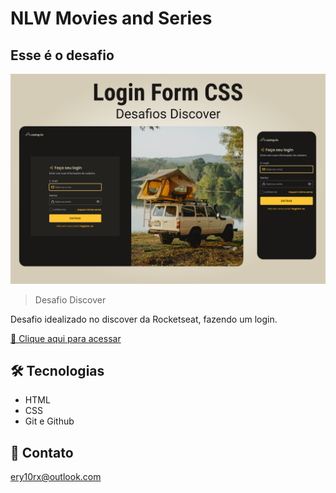 # NLW Movies and Series

## Esse é o desafio
![desafio](./github/desafio.png)

> Desafio Discover

Desafio idealizado no discover da Rocketseat, fazendo um login.

[🔗 Clique aqui para acessar](https://ery10.github.io/Login-Form/)

## 🛠 Tecnologias

- HTML
- CSS
- Git e Github

## 💙 Contato

ery10rx@outlook.com